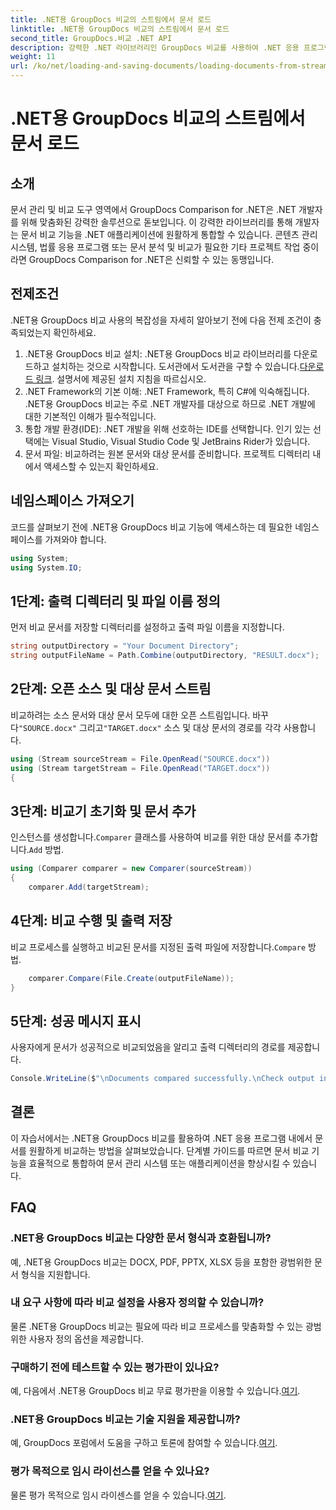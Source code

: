 ```yaml
---
title: .NET용 GroupDocs 비교의 스트림에서 문서 로드
linktitle: .NET용 GroupDocs 비교의 스트림에서 문서 로드
second_title: GroupDocs.비교 .NET API
description: 강력한 .NET 라이브러리인 GroupDocs 비교를 사용하여 .NET 응용 프로그램의 문서를 손쉽게 비교하는 방법을 알아보세요.
weight: 11
url: /ko/net/loading-and-saving-documents/loading-documents-from-stream/
---
```


# .NET용 GroupDocs 비교의 스트림에서 문서 로드

## 소개
문서 관리 및 비교 도구 영역에서 GroupDocs Comparison for .NET은 .NET 개발자를 위해 맞춤화된 강력한 솔루션으로 돋보입니다. 이 강력한 라이브러리를 통해 개발자는 문서 비교 기능을 .NET 애플리케이션에 원활하게 통합할 수 있습니다. 콘텐츠 관리 시스템, 법률 응용 프로그램 또는 문서 분석 및 비교가 필요한 기타 프로젝트 작업 중이라면 GroupDocs Comparison for .NET은 신뢰할 수 있는 동맹입니다.
## 전제조건
.NET용 GroupDocs 비교 사용의 복잡성을 자세히 알아보기 전에 다음 전제 조건이 충족되었는지 확인하세요.
1.  .NET용 GroupDocs 비교 설치: .NET용 GroupDocs 비교 라이브러리를 다운로드하고 설치하는 것으로 시작합니다. 도서관에서 도서관을 구할 수 있습니다.[다운로드 링크](https://releases.groupdocs.com/comparison/net/). 설명서에 제공된 설치 지침을 따르십시오.
2. .NET Framework의 기본 이해: .NET Framework, 특히 C#에 익숙해집니다. .NET용 GroupDocs 비교는 주로 .NET 개발자를 대상으로 하므로 .NET 개발에 대한 기본적인 이해가 필수적입니다.
3. 통합 개발 환경(IDE): .NET 개발을 위해 선호하는 IDE를 선택합니다. 인기 있는 선택에는 Visual Studio, Visual Studio Code 및 JetBrains Rider가 있습니다.
4. 문서 파일: 비교하려는 원본 문서와 대상 문서를 준비합니다. 프로젝트 디렉터리 내에서 액세스할 수 있는지 확인하세요.

## 네임스페이스 가져오기
코드를 살펴보기 전에 .NET용 GroupDocs 비교 기능에 액세스하는 데 필요한 네임스페이스를 가져와야 합니다.
```csharp
using System;
using System.IO;
```
## 1단계: 출력 디렉터리 및 파일 이름 정의
먼저 비교 문서를 저장할 디렉터리를 설정하고 출력 파일 이름을 지정합니다.
```csharp
string outputDirectory = "Your Document Directory";
string outputFileName = Path.Combine(outputDirectory, "RESULT.docx");
```
## 2단계: 오픈 소스 및 대상 문서 스트림
 비교하려는 소스 문서와 대상 문서 모두에 대한 오픈 스트림입니다. 바꾸다`"SOURCE.docx"` 그리고`"TARGET.docx"` 소스 및 대상 문서의 경로를 각각 사용합니다.
```csharp
using (Stream sourceStream = File.OpenRead("SOURCE.docx"))
using (Stream targetStream = File.OpenRead("TARGET.docx"))
{
```
## 3단계: 비교기 초기화 및 문서 추가
 인스턴스를 생성합니다.`Comparer` 클래스를 사용하여 비교를 위한 대상 문서를 추가합니다.`Add` 방법.
```csharp
using (Comparer comparer = new Comparer(sourceStream))
{
    comparer.Add(targetStream);
```
## 4단계: 비교 수행 및 출력 저장
 비교 프로세스를 실행하고 비교된 문서를 지정된 출력 파일에 저장합니다.`Compare` 방법.
```csharp
    comparer.Compare(File.Create(outputFileName));
}
```
## 5단계: 성공 메시지 표시
사용자에게 문서가 성공적으로 비교되었음을 알리고 출력 디렉터리의 경로를 제공합니다.
```csharp
Console.WriteLine($"\nDocuments compared successfully.\nCheck output in {outputDirectory}.");
```

## 결론
이 자습서에서는 .NET용 GroupDocs 비교를 활용하여 .NET 응용 프로그램 내에서 문서를 원활하게 비교하는 방법을 살펴보았습니다. 단계별 가이드를 따르면 문서 비교 기능을 효율적으로 통합하여 문서 관리 시스템 또는 애플리케이션을 향상시킬 수 있습니다.
## FAQ
### .NET용 GroupDocs 비교는 다양한 문서 형식과 호환됩니까?
예, .NET용 GroupDocs 비교는 DOCX, PDF, PPTX, XLSX 등을 포함한 광범위한 문서 형식을 지원합니다.
### 내 요구 사항에 따라 비교 설정을 사용자 정의할 수 있습니까?
물론 .NET용 GroupDocs 비교는 필요에 따라 비교 프로세스를 맞춤화할 수 있는 광범위한 사용자 정의 옵션을 제공합니다.
### 구매하기 전에 테스트할 수 있는 평가판이 있나요?
 예, 다음에서 .NET용 GroupDocs 비교 무료 평가판을 이용할 수 있습니다.[여기](https://releases.groupdocs.com/).
### .NET용 GroupDocs 비교는 기술 지원을 제공합니까?
예, GroupDocs 포럼에서 도움을 구하고 토론에 참여할 수 있습니다.[여기](https://forum.groupdocs.com/c/comparison/12).
### 평가 목적으로 임시 라이선스를 얻을 수 있나요?
 물론 평가 목적으로 임시 라이센스를 얻을 수 있습니다.[여기](https://purchase.groupdocs.com/temporary-license/).